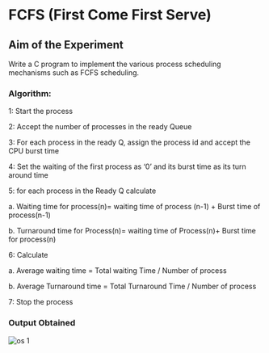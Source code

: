 
# FCFS (First Come First Serve)

## Aim of the Experiment

Write a C program to implement the various process scheduling mechanisms such as FCFS
scheduling.

### Algorithm:

1: Start the process

2: Accept the number of processes in the ready Queue

3: For each process in the ready Q, assign the process id and accept the CPU burst time

4: Set the waiting of the first process as ‘0’ and its burst time as its turn around time

5: for each process in the Ready Q calculate

a. Waiting time for process(n)= waiting time of process (n-1) + Burst time of process(n-1)

b. Turnaround time for Process(n)= waiting time of Process(n)+ Burst time for process(n)

6: Calculate

a. Average waiting time = Total waiting Time / Number of process

b. Average Turnaround time = Total Turnaround Time / Number of process

7: Stop the process

### Output Obtained

![os  1](https://user-images.githubusercontent.com/69143016/121373033-5f6bb300-c95c-11eb-8e46-93f08c185060.jpg)

